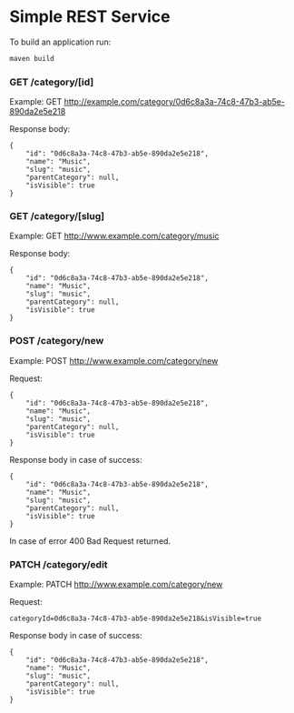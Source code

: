 # Simple REST Service

To build an application run:
```bash
maven build
```


### GET /category/[id]

Example: GET http://example.com/category/0d6c8a3a-74c8-47b3-ab5e-890da2e5e218

Response body:
```
{
    "id": "0d6c8a3a-74c8-47b3-ab5e-890da2e5e218",
    "name": "Music",
    "slug": "music",
    "parentCategory": null,
    "isVisible": true
}
```


### GET /category/[slug]

Example: GET http://www.example.com/category/music

Response body:
```
{
    "id": "0d6c8a3a-74c8-47b3-ab5e-890da2e5e218",
    "name": "Music",
    "slug": "music",
    "parentCategory": null,
    "isVisible": true
}
```


### POST /category/new

Example: POST http://www.example.com/category/new

Request:
```
{
    "id": "0d6c8a3a-74c8-47b3-ab5e-890da2e5e218",
    "name": "Music",
    "slug": "music",
    "parentCategory": null,
    "isVisible": true
}
```

Response body in case of success:
```
{
    "id": "0d6c8a3a-74c8-47b3-ab5e-890da2e5e218",
    "name": "Music",
    "slug": "music",
    "parentCategory": null,
    "isVisible": true
}
```

In case of error 400 Bad Request returned.


### PATCH /category/edit

Example: PATCH http://www.example.com/category/new

Request:
```
categoryId=0d6c8a3a-74c8-47b3-ab5e-890da2e5e218&isVisible=true
```

Response body in case of success:
```
{
    "id": "0d6c8a3a-74c8-47b3-ab5e-890da2e5e218",
    "name": "Music",
    "slug": "music",
    "parentCategory": null,
    "isVisible": true
}
```